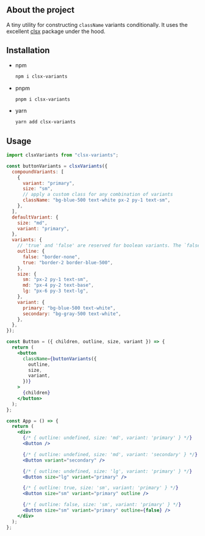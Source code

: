 <!-- About the project -->

## About the project

A tiny utility for constructing `className` variants conditionally. It uses the excellent [clsx](https://github.com/lukeed/clsx) package under the hood.

<!-- Installation -->

## Installation

- npm

  ```sh
  npm i clsx-variants
  ```

- pnpm

  ```sh
  pnpm i clsx-variants
  ```

- yarn
  ```sh
  yarn add clsx-variants
  ```

## Usage

```jsx
import clsxVariants from "clsx-variants";

const buttonVariants = clsxVariants({
  compoundVariants: [
    {
      variant: "primary",
      size: "sm",
      // apply a custom class for any combination of variants
      className: "bg-blue-500 text-white px-2 py-1 text-sm",
    },
  ],
  defaultVariant: {
    size: "md",
    variant: "primary",
  },
  variants: {
    // 'true' and 'false' are reserved for boolean variants. The `false` styles will only be applied if the variant is explicitly set to `false`.
    outline: {
      false: "border-none",
      true: "border-2 border-blue-500",
    },
    size: {
      sm: "px-2 py-1 text-sm",
      md: "px-4 py-2 text-base",
      lg: "px-6 py-3 text-lg",
    },
    variant: {
      primary: "bg-blue-500 text-white",
      secondary: "bg-gray-500 text-white",
    },
  },
});

const Button = ({ children, outline, size, variant }) => {
  return (
    <button
      className={buttonVariants({
        outline,
        size,
        variant,
      })}
    >
      {children}
    </button>
  );
};

const App = () => {
  return (
    <div>
      {/* { outline: undefined, size: 'md', variant: 'primary' } */}
      <Button />

      {/* { outline: undefined, size: 'md', variant: 'secondary' } */}
      <Button variant="secondary" />

      {/* { outline: undefined, size: 'lg', variant: 'primary' } */}
      <Button size="lg" variant="primary" />

      {/* { outline: true, size: 'sm', variant: 'primary' } */}
      <Button size="sm" variant="primary" outline />

      {/* { outline: false, size: 'sm', variant: 'primary' } */}
      <Button size="sm" variant="primary" outline={false} />
    </div>
  );
};
```
